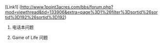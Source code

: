 [Link1] (http://www.1point3acres.com/bbs/forum.php?mod=viewthread&tid=133906&extra=page%3D1%26filter%3Dsortid%26sortid%3D192%26sortid%3D192)

1. 电话本问题

2. Game of Life 问题

